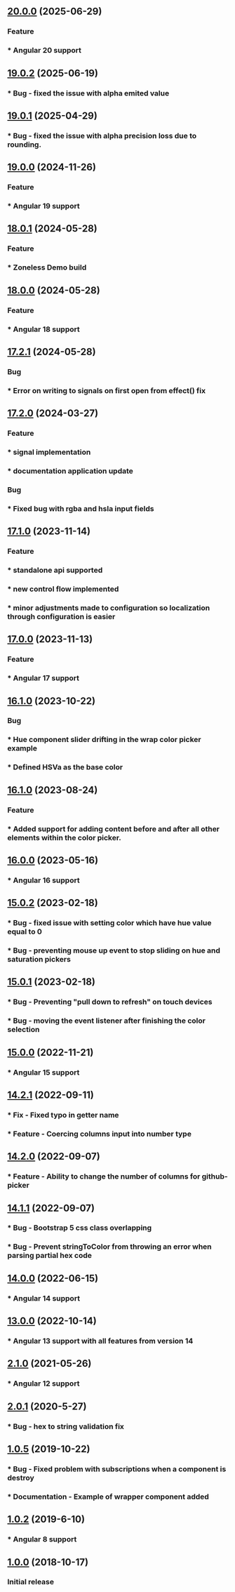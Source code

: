 <a name="20.0.0"></a>
## [20.0.0](https://github.com/pIvan/ngx-color-picker/commit/de5540910d1d5e6e55f8aa8aca6cfc5ca44df87b) (2025-06-29)
### Feature
### * Angular 20 support

<a name="19.0.2"></a>
## [19.0.2](https://github.com/pIvan/ngx-color-picker/commit/6eb389d5a497247106831141f7c4d33e088479ff) (2025-06-19)
### * Bug - fixed the issue with alpha emited value

<a name="19.0.1"></a>
## [19.0.1](https://github.com/pIvan/ngx-color-picker/commit/17c0b9e94e2f154f13111934917f09298c7b7e43) (2025-04-29)
### * Bug - fixed the issue with alpha precision loss due to rounding.

<a name="19.0.0"></a>
## [19.0.0](https://github.com/pIvan/ngx-color-picker/commit/b179d069baabd848a6d5dd54b7397684aa7e918b) (2024-11-26)
### Feature
### * Angular 19 support


<a name="18.0.1"></a>
## [18.0.1](https://github.com/pIvan/ngx-color-picker/commit/b9b0929b742e8c9ce469db4322d01186a996b283) (2024-05-28)
### Feature
### * Zoneless Demo build

<a name="18.0.0"></a>
## [18.0.0](https://github.com/pIvan/ngx-color-picker/commit/b9b0929b742e8c9ce469db4322d01186a996b283) (2024-05-28)
### Feature
### * Angular 18 support

<a name="17.2.1"></a>
## [17.2.1](https://github.com/pIvan/ngx-color-picker/commit/1b12cec750ade4624c9cd14326fcae614336a7fb) (2024-05-28)
### Bug
### * Error on writing to signals on first open from effect() fix

<a name="17.2.0"></a>
## [17.2.0](https://github.com/pIvan/ngx-color-picker/commit/b460318f9ff51b282760361637dc0b78053f890d) (2024-03-27)
### Feature
### * signal implementation
### * documentation application update

### Bug
### * Fixed bug with rgba and hsla input fields

<a name="17.1.0"></a>
## [17.1.0](https://github.com/pIvan/ngx-color-picker/commit/530105f6edcc533245476394797e367f35bfd55b) (2023-11-14)
### Feature
### * standalone api supported
### * new control flow implemented
### * minor adjustments made to configuration so localization through configuration is easier

<a name="17.0.0"></a>
## [17.0.0](https://github.com/pIvan/ngx-color-picker/commit/ac043e615ebde89ce0c6d5449939f6bcf1ea8e48) (2023-11-13)
### Feature
### * Angular 17 support

<a name="16.2.0"></a>
## [16.1.0](https://github.com/pIvan/ngx-color-picker/commit/e387999d6c7758fa63b647732f679545776f23be) (2023-10-22)
### Bug
### * Hue component slider drifting in the wrap color picker example
### * Defined HSVa as the base color

<a name="16.1.0"></a>
## [16.1.0](https://github.com/pIvan/ngx-color-picker/commit/3ca5dae3db80a369965eabc3686a26835938d9ba) (2023-08-24)
### Feature
### * Added support for adding content before and after all other elements within the color picker.


<a name="16.0.0"></a>
## [16.0.0](https://github.com/pIvan/ngx-color-picker/commit/071866862cd41ce5771357a2e71e0833dbfe4a49) (2023-05-16)
### * Angular 16 support


<a name="15.0.2"></a>
## [15.0.2](https://github.com/pIvan/ngx-color-picker/commit/980f336e27d24f237b189bdc7f74d286ec992fc8) (2023-02-18)
### * Bug - fixed issue with setting color which have hue value equal to 0
### * Bug - preventing mouse up event to stop sliding on hue and saturation pickers


<a name="15.0.1"></a>
## [15.0.1](https://github.com/pIvan/ngx-color-picker/commit/4656a5ea4408e2a13c497f4f88222105dcbf30c1) (2023-02-18)
### * Bug - Preventing "pull down to refresh" on touch devices
### * Bug - moving the event listener after finishing the color selection


<a name="15.0.0"></a>
## [15.0.0](https://github.com/pIvan/ngx-color-picker/commit/da1bd9b0c9406f40ec6748b604f76f0148c3129b) (2022-11-21)
### * Angular 15 support


<a name="14.2.1"></a>
## [14.2.1](https://github.com/pIvan/ngx-color-picker/commit/62df22219b46bd4e954a26133912e6d8394bc214) (2022-09-11)

### * Fix - Fixed typo in getter name
### * Feature - Coercing columns input into number type

<a name="14.2.0"></a>
## [14.2.0](https://github.com/pIvan/ngx-color-picker/commit/67a51b7d4a37387a63234270b06090e6b480393a) (2022-09-07)
### * Feature - Ability to change the number of columns for github-picker

<a name="14.1.1"></a>
## [14.1.1](https://github.com/pIvan/ngx-color-picker/commit/3eecdbd3ea9b84a2581935f32e4e773b8286cdeb) (2022-09-07)
### * Bug - Bootstrap 5 css class overlapping
### * Bug - Prevent stringToColor from throwing an error when parsing partial hex code



<a name="14.0.0"></a>
## [14.0.0](https://github.com/pIvan/ngx-color-picker/commit/9f52bd786aeeb55aa57780a530a90c17d5cfa2c1) (2022-06-15)
### * Angular 14 support


<a name="13.0.0"></a>
## [13.0.0](https://github.com/pIvan/ngx-color-picker/commit/390463388221106b181ba0ded323437dcb9c44ca) (2022-10-14)
### * Angular 13 support with all features from version 14



<a name="2.1.0"></a>
## [2.1.0](https://github.com/pIvan/ngx-color-picker/commit/0c3ecdd853747126e8dea565ccdeea2a9bf7c9f2) (2021-05-26)
### * Angular 12 support

<a name="2.0.1"></a>
## [2.0.1](https://github.com/pIvan/ngx-color-picker/commit/ddbc5869fa74fd64714173ec4dec7a244d649ca1) (2020-5-27)

### * Bug - hex to string validation fix

<a name="1.0.5"></a>
## [1.0.5](https://github.com/pIvan/ngx-color-picker/commit/d6b677bef03106d5f2b259e0704aaac1f0b612d3) (2019-10-22)

### * Bug - Fixed problem with subscriptions when a component is destroy
### * Documentation - Example of wrapper component added

<a name="1.0.2"></a>
## [1.0.2](https://github.com/pIvan/ngx-color-picker/commit/f41102b8e0d725f8804a929c65c7ff9babf2c1fe) (2019-6-10)

### * Angular 8 support

<a name="1.0.0"></a>
## [1.0.0](https://github.com/pIvan/ngx-color-picker/commit/e837edd13f3e9475f227a8b65050ad2a3036fe7f) (2018-10-17)

### Initial release